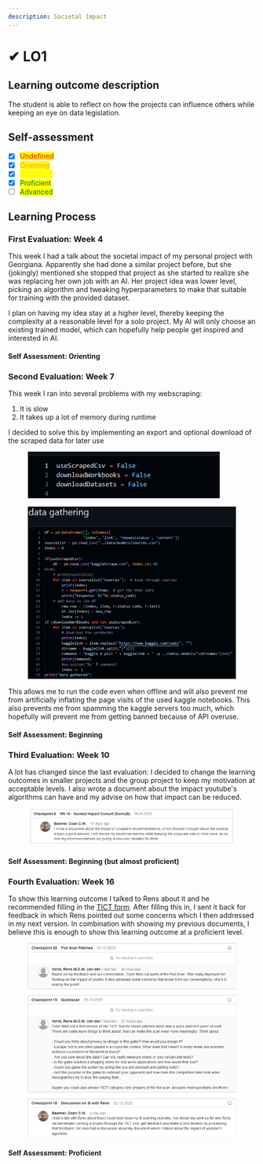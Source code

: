 ```yaml
---
description: Societal Impact
---
```


# ✔ LO1

## Learning outcome description

The student is able to reflect on how the projects can influence others while keeping an eye on data legislation.

## Self-assessment

* [x] <mark style="color:red;">Undefined</mark>
* [x] <mark style="color:orange;">Orienting</mark>
* [x] <mark style="color:yellow;">Beginning</mark>
* [x] <mark style="color:green;">Proficient</mark>
* [ ] <mark style="color:green;">Advanced</mark>

## Learning Process

### First Evaluation: Week 4

This week I had a talk about the societal impact of my personal project with Georgiana. Apparently she had done a similar project before, but she (jokingly) mentioned she stopped that project as she started to realize she was replacing her own job with an AI. Her project idea was lower level, picking an algorithm and tweaking hyperparameters to make that suitable for training with the provided dataset.&#x20;

I plan on having my idea stay at a higher level, thereby keeping the complexity at a reasonable level for a solo project. My AI will only choose an existing trained model, which can hopefully help people get inspired and interested in AI.

#### Self Assessment: Orienting

### Second Evaluation: Week 7

This week I ran into several problems with my webscraping:

1. It is slow
2. It takes up a lot of memory during runtime

I decided to solve this by implementing an export and optional download of the scraped data for later use

<figure><img src="../.gitbook/assets/image (6) (1).png" alt=""><figcaption></figcaption></figure>

<figure><img src="../.gitbook/assets/image (1) (1) (4).png" alt=""><figcaption></figcaption></figure>

This allows me to run the code even when offline and will also prevent me from artificially inflating the page visits of the used kaggle notebooks. This also prevents me from spamming the kaggle servers too much, which hopefully will prevent me from getting banned because of API overuse.

#### Self Assessment: Beginning

### Third Evaluation: Week 10

A lot has changed since the last evaluation: I decided to change the learning outcomes in smaller projects and the group project to keep my motivation at acceptable levels. I also wrote a document about the impact youtube's algorithms can have and my advise on how that impact can be reduced.&#x20;

<figure><img src="../.gitbook/assets/image (13).png" alt=""><figcaption></figcaption></figure>

#### Self Assessment: Beginning (but almost proficient)&#x20;

### Fourth Evaluation: Week 16

To show this learning outcome I talked to Rens about it and he recommended filling in the [TICT form](https://tict.io/). After filling this in, I sent it back for feedback in which Rens pointed out some concerns which I then addressed in my next version. In combination with showing my previous documents, I believe this is enough to show this learning outcome at a proficient level.

<figure><img src="../.gitbook/assets/image (5).png" alt=""><figcaption></figcaption></figure>

#### Self Assessment: Proficient
